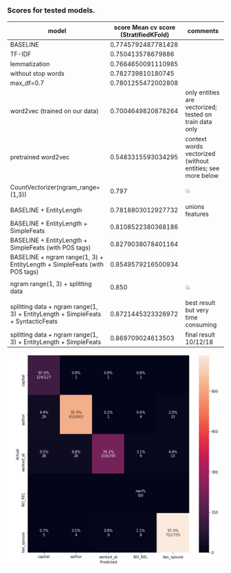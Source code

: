 ### Scores for tested models.

**model**	| **score**  Mean cv score (StratifiedKFold)	| **comments** |
----- | ----------------------------------------|----------------------|
| BASELINE | 0.7745792487781428 |	
| TF-IDF |	0.750413578679886 |
| lemmatization |	0.7664650091110985 |
| without stop words  | 0.782739810180745 | 
| max_df=0.7  | 0.7801255472002808 |
| word2vec (trained on our data) | 0.7004649820878264 | only entities are vectorized; tested on train data only |
| pretrained word2vec | 0.5483315593034295 | context words vectorized (without entities; see more below |
| |
| CountVectorizer(ngram_range=(1,3)) | 0.797 | :boom: |
| |
| BASELINE + EntityLength |	0.7818803012927732 |	unions features |
| BASELINE + EntityLength + SimpleFeats |	0.8108522380368186 |	
| BASELINE + EntityLength + SimpleFeats (with POS tags)	| 0.8279038078401164 |	
| BASELINE + ngram range(1, 3) + EntityLength + SimpleFeats (with POS tags) |	0.8549579216500934 |
| |
| ngram range(1, 3) + splitting data | 0.850 | :boom: |
| |
| splitting data + ngram range(1, 3) + EntityLength + SimpleFeats + SyntacticFeats |	0.8721445323326972 |	best result but very time consuming |
| splitting data + ngram range(1, 3) + EntityLength + SimpleFeats	| 0.869709024613503	| final result 10/12/18

![Screenshot](image_preview.png)


